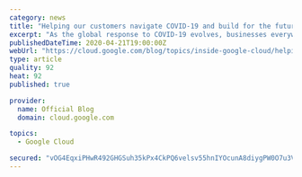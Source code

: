 ```yaml
---
category: news
title: "Helping our customers navigate COVID-19 and build for the future"
excerpt: "As the global response to COVID-19 evolves, businesses everywhere are adapting to an ever-changing environment that forces them to think differently. Our focus at Google Cloud right now is helping our customers navigate the impacts of COVID-19, whether that’s helping employees work remotely, ensuring"
publishedDateTime: 2020-04-21T19:00:00Z
webUrl: "https://cloud.google.com/blog/topics/inside-google-cloud/helping-our-customers-navigate-covid-19/"
type: article
quality: 92
heat: 92
published: true

provider:
  name: Official Blog
  domain: cloud.google.com

topics:
  - Google Cloud

secured: "vOG4EqxiPHwR492GHGSuh35kPx4CkPQ6velsv55hnIYOcunA8diygPW0O7u3VYoc67Wxhx5xgnRsdVuHevo+LwcaORxfamtRV9ELfu6+Bs3bI0rQOHIWWrACEh1Binhkr4CCR26qLYj5+WLl/NaHA+eXt0zwCaIClWLn+61j2Jhv2CcvaFD1dxYJrOwwiDZlZYX7A5ztlZCJUGkeJj2EHiLARpGjJJRsi5Qm+fngPuo8L/hWjegGBeJxnLbkGfMRyxCLOpTzgqi8yjsZwRks0IoqkIl2x9bC+vKB/GUlL0b+vota0A05ESCUPHFjwxTjxx75a12ujMyPWHIoqMWObg==;zPgmvf82f+fmgKpAU/6JUw=="
---
```


